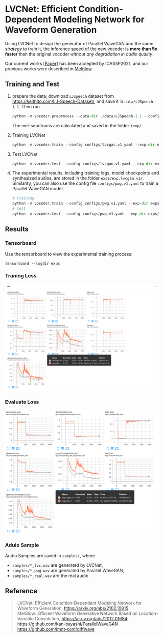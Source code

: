 
# LVCNet: Efficient Condition-Dependent Modeling Network for Waveform Generation

Using LVCNet to design the generator of Parallel WaveGAN and the *same strategy* to train it, 
the inference speed of the new vocoder is **more than 5x faster** than the original vocoder 
*without any degradation in audio quality*. 

Our current works [[Paper](https://arxiv.org/abs/2102.10815)]  has been accepted by ICASSP2021, and our previous works were described in [Melglow](https://arxiv.org/abs/2012.01684). 

## Training and Test 

1. prepare the data, download `LJSpeech` dataset from https://keithito.com/LJ-Speech-Dataset/,
and save it in `data/LJSpeech-1.1`. Then run 
    ```python
    python -m vocoder.preprocess --data-dir ./data/LJSpeech-1.1 --config configs/lvcgan.v1.yaml
    ```
    The mel-sepctrums are calculated and saved in the folder `temp/`. 

2. Training LVCNet
    ```python
    python -m vocoder.train --config configs/lvcgan.v1.yaml --exp-dir exps/exp.lvcgan.v1
    ```

3. Test LVCNet 
    ```python 
    python -m vocoder.test --config configs/lvcgan.v1.yaml --exp-dir exps/exp.lvcgan.v1
    ```

4. The experimental results, including training logs, model checkpoints and synthesized audios, are stored in the folder `exps/exp.lvcgan.v1/`.  
    Similarity, you can also use the config file `configs/pwg.v1.yaml` to train a Parallel WaveGAN model. 
    ```Python
    # training
    python -m vocoder.train --config configs/pwg.v1.yaml --exp-dir exps/exp.pwg.v1
    # test
    python -m vocoder.test --config configs/pwg.v1.yaml --exp-dir exps/exp.pwg.v1
    ```

## Results 

### Tensorboard 

Use the tensorboard to view the experimental training process:

```
tensorboard --logdir exps
```

### Traning Loss
![image](samples/train-loss.png)

### Evaluate Loss
![image](samples/evaluate-loss.png)


### Aduio Sample 

Audio Samples are saved in `samples/`, where  
 - `samples/*_lvc.wav` are generated by LVCNet, 
 - `samples/*_pwg.wav` are generated by Parallel WaveGAN, 
 - `samples/*_real.wav` are the real audio. 


## Reference 
> LVCNet: Efficient Condition-Dependent Modeling Network for Waveform Generation, https://arxiv.org/abs/2102.10815  
> MelGlow: Efficient Waveform Generative Network Based on Location-Variable Convolution, https://arxiv.org/abs/2012.01684   
> https://github.com/kan-bayashi/ParallelWaveGAN  
> https://github.com/lmnt-com/diffwave  
